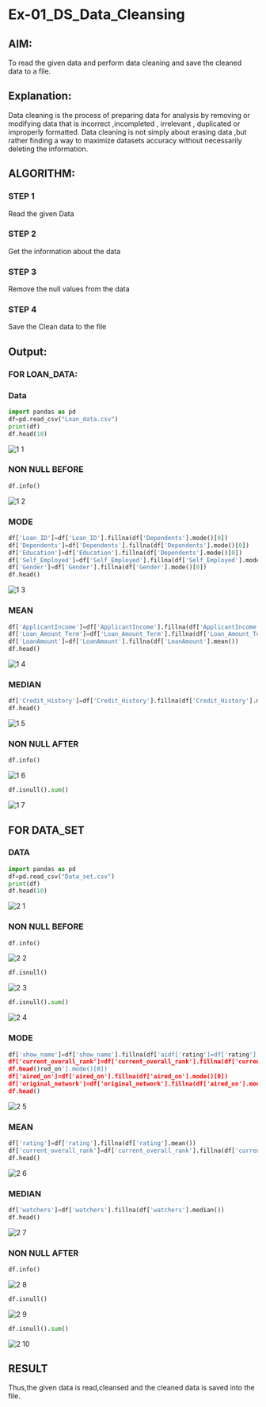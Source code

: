 # Ex-01_DS_Data_Cleansing
## AIM:
To read the given data and perform data cleaning and save the cleaned data to a file. 

## Explanation:
Data cleaning is the process of preparing data for analysis by removing or modifying data that is incorrect ,incompleted , irrelevant , duplicated or improperly formatted. 
Data cleaning is not simply about erasing data ,but rather finding a way to maximize datasets accuracy without necessarily deleting the information. 

## ALGORITHM:
### STEP 1
Read the given Data
### STEP 2
Get the information about the data
### STEP 3
Remove the null values from the data
### STEP 4
Save the Clean data to the file
## Output:
### FOR LOAN_DATA:
### Data
```python
import pandas as pd
df=pd.read_csv("Loan_data.csv")
print(df)
df.head(10)
```
![1 1](https://github.com/Vasanthamukilan/ODD2023-Datascience-Ex01/assets/119559694/eadc1ed1-8c22-4367-a50d-cb7bbb11fa8e)
### NON NULL BEFORE
```python
df.info()
```
![1 2](https://github.com/Vasanthamukilan/ODD2023-Datascience-Ex01/assets/119559694/80db8bfd-390c-4ec5-b436-620a002a5624)
### MODE
```python
df['Loan_ID']=df['Loan_ID'].fillna(df['Dependents'].mode()[0])
df['Dependents']=df['Dependents'].fillna(df['Dependents'].mode()[0])
df['Education']=df['Education'].fillna(df['Dependents'].mode()[0])
df['Self_Employed']=df['Self_Employed'].fillna(df['Self_Employed'].mode()[0])
df['Gender']=df['Gender'].fillna(df['Gender'].mode()[0])
df.head()
```
![1 3](https://github.com/Vasanthamukilan/ODD2023-Datascience-Ex01/assets/119559694/aa8602a7-a4be-47ed-8c29-1d019ea4a49c)

### MEAN
```python
df['ApplicantIncome']=df['ApplicantIncome'].fillna(df['ApplicantIncome'].mean())
df['Loan_Amount_Term']=df['Loan_Amount_Term'].fillna(df['Loan_Amount_Term'].mean())
df['LoanAmount']=df['LoanAmount'].fillna(df['LoanAmount'].mean())
df.head()
```
![1 4](https://github.com/Vasanthamukilan/ODD2023-Datascience-Ex01/assets/119559694/c4990fdb-e71f-4bd6-8cd5-5fc6bf0fa668)

### MEDIAN
```python
df['Credit_History']=df['Credit_History'].fillna(df['Credit_History'].median())
df.head()
```
![1 5](https://github.com/Vasanthamukilan/ODD2023-Datascience-Ex01/assets/119559694/3fd1e15c-6d85-4b5d-a41e-7101f3589367)

### NON NULL AFTER
```python
df.info()
```
![1 6](https://github.com/Vasanthamukilan/ODD2023-Datascience-Ex01/assets/119559694/4273f8e3-da35-4afe-bee6-22fe752af874)

```python
df.isnull().sum()
```
![1 7](https://github.com/Vasanthamukilan/ODD2023-Datascience-Ex01/assets/119559694/857b4bf2-0475-4147-9b1c-0ae02e56ccbe)

## FOR DATA_SET
### DATA
```python
import pandas as pd
df=pd.read_csv("Data_set.csv")
print(df)
df.head(10)
```
![2 1](https://github.com/Vasanthamukilan/ODD2023-Datascience-Ex01/assets/119559694/1b10fed1-4474-401a-92f0-47203823f938)

### NON NULL BEFORE
```python
df.info()
```
![2 2](https://github.com/Vasanthamukilan/ODD2023-Datascience-Ex01/assets/119559694/f32f670e-0166-4806-8a5c-2c6854b0a108)

```python
df.isnull()
```
![2 3](https://github.com/Vasanthamukilan/ODD2023-Datascience-Ex01/assets/119559694/ca58253c-e7a2-426f-a3a2-9407742a38b9)

```python
df.isnull().sum()
```
![2 4](https://github.com/Vasanthamukilan/ODD2023-Datascience-Ex01/assets/119559694/53e73a76-04ca-4a76-ab9d-d827e280fc02)

### MODE
```python
df['show_name']=df['show_name'].fillna(df['aidf['rating']=df['rating'].fillna(df['rating'].mean())
df['current_overall_rank']=df['current_overall_rank'].fillna(df['current_overall_rank'].mean())
df.head()red_on'].mode()[0])
df['aired_on']=df['aired_on'].fillna(df['aired_on'].mode()[0])
df['original_network']=df['original_network'].fillna(df['aired_on'].mode()[0])
df.head()
```
![2 5](https://github.com/Vasanthamukilan/ODD2023-Datascience-Ex01/assets/119559694/bd18f09a-bf65-4014-a684-bca12a5f5296)

### MEAN
```python
df['rating']=df['rating'].fillna(df['rating'].mean())
df['current_overall_rank']=df['current_overall_rank'].fillna(df['current_overall_rank'].mean())
df.head()
```
![2 6](https://github.com/Vasanthamukilan/ODD2023-Datascience-Ex01/assets/119559694/411e0cd7-7fb7-4ede-be7d-662a15cbf8ee)

### MEDIAN
```python
df['watchers']=df['watchers'].fillna(df['watchers'].median())
df.head()
```
![2 7](https://github.com/Vasanthamukilan/ODD2023-Datascience-Ex01/assets/119559694/918c76e1-d3c9-42dc-8004-3697e6a01262)

### NON NULL AFTER
```python
df.info()
```
![2 8](https://github.com/Vasanthamukilan/ODD2023-Datascience-Ex01/assets/119559694/8ec224a0-e7fc-41bd-a738-85460d0a4049)

```python
df.isnull()
```
![2 9](https://github.com/Vasanthamukilan/ODD2023-Datascience-Ex01/assets/119559694/823f7018-bc7a-47cc-9f91-fa80ef9aafad)

```python
df.isnull().sum()
```
![2 10](https://github.com/Vasanthamukilan/ODD2023-Datascience-Ex01/assets/119559694/c735e201-1745-41c4-ac3c-1633a9ba028a)

## RESULT
Thus,the given data is read,cleansed and the cleaned data is saved into the file.
